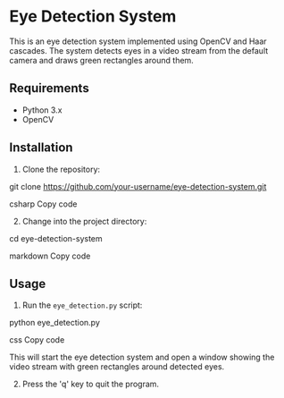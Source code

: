 # Eye Detection System

This is an eye detection system implemented using OpenCV and Haar cascades. The system detects eyes in a video stream from the default camera and draws green rectangles around them.

## Requirements

- Python 3.x
- OpenCV

## Installation

1. Clone the repository:

git clone https://github.com/your-username/eye-detection-system.git

csharp
Copy code

2. Change into the project directory:

cd eye-detection-system

markdown
Copy code

## Usage

1. Run the `eye_detection.py` script:

python eye_detection.py

css
Copy code

This will start the eye detection system and open a window showing the video stream with green rectangles around detected eyes.

2. Press the 'q' key to quit the program.
